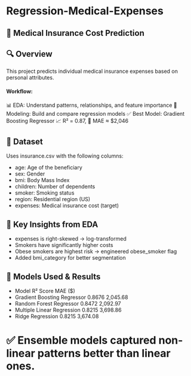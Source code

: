 # Regression-Medical-Expenses

## 🏥 Medical Insurance Cost Prediction

## 🔍 Overview
This project predicts individual medical insurance expenses based on personal attributes.

#### Workflow:
📊 EDA: Understand patterns, relationships, and feature importance
🤖 Modeling: Build and compare regression models
✅ Best Model: Gradient Boosting Regressor
📈 R² = 0.87, 🧮 MAE ≈ $2,046

## 📂 Dataset
Uses insurance.csv with the following columns:

- age: Age of the beneficiary
- sex: Gender
- bmi: Body Mass Index
- children: Number of dependents
- smoker: Smoking status
- region: Residential region (US)
- expenses: Medical insurance cost (target)

## 📌 Key Insights from EDA
* expenses is right-skewed → log-transformed
* Smokers have significantly higher costs
* Obese smokers are highest risk → engineered obese_smoker flag
* Added bmi_category for better segmentation

## 🤖 Models Used & Results
* Model	R² Score	MAE ($)
* Gradient Boosting Regressor	0.8676	2,045.68
* Random Forest Regressor	0.8472	2,092.97
* Multiple Linear Regression	0.8215	3,698.86
* Ridge Regression	0.8215	3,674.08

# ✅ Ensemble models captured non-linear patterns better than linear ones.



